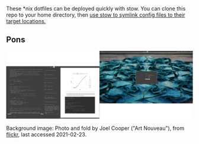 These \*nix dotfiles can be deployed quickly with stow. You can clone this repo to your home directory, then [use stow to symlink config files to their target locations.](https://perma.cc/9QPQ-PPM8)


## Pons

![JoelCooper-rice](https://github.com/opmorgan/dots/blob/pons/.glamour-shots/joel.png?raw=true)

Background image: Photo and fold by Joel Cooper ("Art Nouveau"), from [flickr](https://www.flickr.com/photos/origamijoel/6720406315/), last accessed 2021-02-23.
